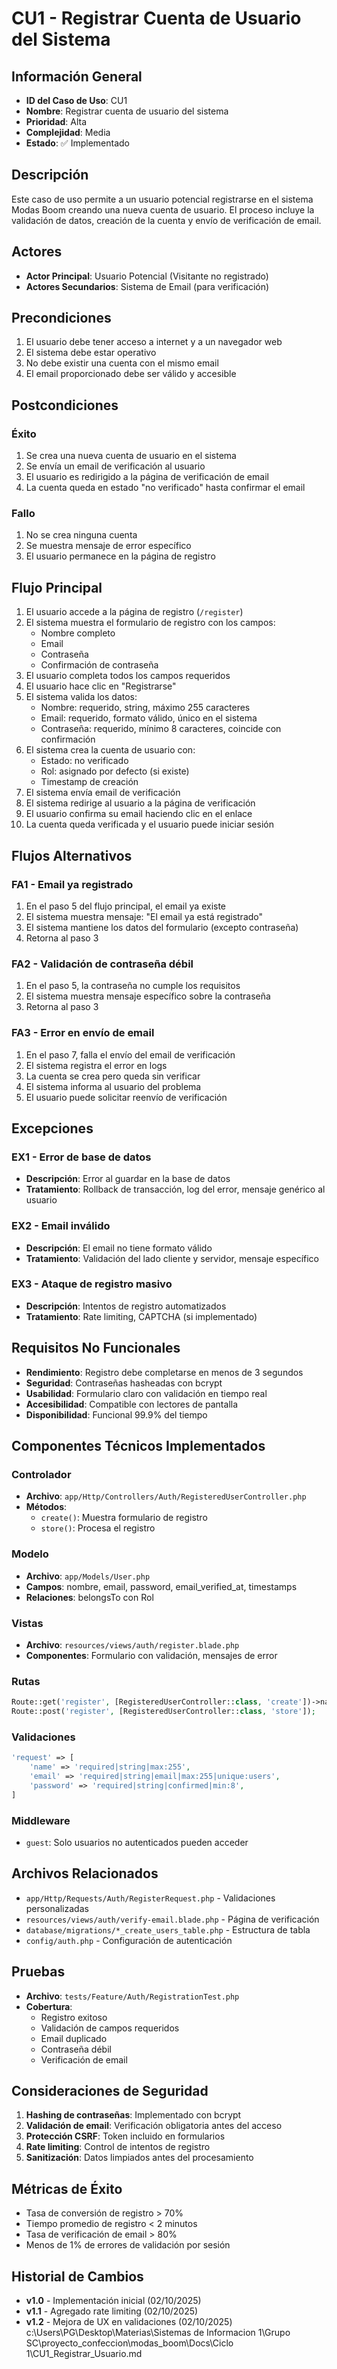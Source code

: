 # CU1 - Registrar Cuenta de Usuario del Sistema

## Información General
- **ID del Caso de Uso**: CU1
- **Nombre**: Registrar cuenta de usuario del sistema
- **Prioridad**: Alta
- **Complejidad**: Media
- **Estado**: ✅ Implementado

## Descripción
Este caso de uso permite a un usuario potencial registrarse en el sistema Modas Boom creando una nueva cuenta de usuario. El proceso incluye la validación de datos, creación de la cuenta y envío de verificación de email.

## Actores
- **Actor Principal**: Usuario Potencial (Visitante no registrado)
- **Actores Secundarios**: Sistema de Email (para verificación)

## Precondiciones
1. El usuario debe tener acceso a internet y a un navegador web
2. El sistema debe estar operativo
3. No debe existir una cuenta con el mismo email
4. El email proporcionado debe ser válido y accesible

## Postcondiciones
### Éxito
1. Se crea una nueva cuenta de usuario en el sistema
2. Se envía un email de verificación al usuario
3. El usuario es redirigido a la página de verificación de email
4. La cuenta queda en estado "no verificado" hasta confirmar el email

### Fallo
1. No se crea ninguna cuenta
2. Se muestra mensaje de error específico
3. El usuario permanece en la página de registro

## Flujo Principal
1. El usuario accede a la página de registro (`/register`)
2. El sistema muestra el formulario de registro con los campos:
   - Nombre completo
   - Email
   - Contraseña
   - Confirmación de contraseña
3. El usuario completa todos los campos requeridos
4. El usuario hace clic en "Registrarse"
5. El sistema valida los datos:
   - Nombre: requerido, string, máximo 255 caracteres
   - Email: requerido, formato válido, único en el sistema
   - Contraseña: requerido, mínimo 8 caracteres, coincide con confirmación
6. El sistema crea la cuenta de usuario con:
   - Estado: no verificado
   - Rol: asignado por defecto (si existe)
   - Timestamp de creación
7. El sistema envía email de verificación
8. El sistema redirige al usuario a la página de verificación
9. El usuario confirma su email haciendo clic en el enlace
10. La cuenta queda verificada y el usuario puede iniciar sesión

## Flujos Alternativos

### FA1 - Email ya registrado
1. En el paso 5 del flujo principal, el email ya existe
2. El sistema muestra mensaje: "El email ya está registrado"
3. El sistema mantiene los datos del formulario (excepto contraseña)
4. Retorna al paso 3

### FA2 - Validación de contraseña débil
1. En el paso 5, la contraseña no cumple los requisitos
2. El sistema muestra mensaje específico sobre la contraseña
3. Retorna al paso 3

### FA3 - Error en envío de email
1. En el paso 7, falla el envío del email de verificación
2. El sistema registra el error en logs
3. La cuenta se crea pero queda sin verificar
4. El sistema informa al usuario del problema
5. El usuario puede solicitar reenvío de verificación

## Excepciones

### EX1 - Error de base de datos
- **Descripción**: Error al guardar en la base de datos
- **Tratamiento**: Rollback de transacción, log del error, mensaje genérico al usuario

### EX2 - Email inválido
- **Descripción**: El email no tiene formato válido
- **Tratamiento**: Validación del lado cliente y servidor, mensaje específico

### EX3 - Ataque de registro masivo
- **Descripción**: Intentos de registro automatizados
- **Tratamiento**: Rate limiting, CAPTCHA (si implementado)

## Requisitos No Funcionales
- **Rendimiento**: Registro debe completarse en menos de 3 segundos
- **Seguridad**: Contraseñas hasheadas con bcrypt
- **Usabilidad**: Formulario claro con validación en tiempo real
- **Accesibilidad**: Compatible con lectores de pantalla
- **Disponibilidad**: Funcional 99.9% del tiempo

## Componentes Técnicos Implementados

### Controlador
- **Archivo**: `app/Http/Controllers/Auth/RegisteredUserController.php`
- **Métodos**:
  - `create()`: Muestra formulario de registro
  - `store()`: Procesa el registro

### Modelo
- **Archivo**: `app/Models/User.php`
- **Campos**: nombre, email, password, email_verified_at, timestamps
- **Relaciones**: belongsTo con Rol

### Vistas
- **Archivo**: `resources/views/auth/register.blade.php`
- **Componentes**: Formulario con validación, mensajes de error

### Rutas
```php
Route::get('register', [RegisteredUserController::class, 'create'])->name('register');
Route::post('register', [RegisteredUserController::class, 'store']);
```

### Validaciones
```php
'request' => [
    'name' => 'required|string|max:255',
    'email' => 'required|string|email|max:255|unique:users',
    'password' => 'required|string|confirmed|min:8',
]
```

### Middleware
- `guest`: Solo usuarios no autenticados pueden acceder

## Archivos Relacionados
- `app/Http/Requests/Auth/RegisterRequest.php` - Validaciones personalizadas
- `resources/views/auth/verify-email.blade.php` - Página de verificación
- `database/migrations/*_create_users_table.php` - Estructura de tabla
- `config/auth.php` - Configuración de autenticación

## Pruebas
- **Archivo**: `tests/Feature/Auth/RegistrationTest.php`
- **Cobertura**:
  - Registro exitoso
  - Validación de campos requeridos
  - Email duplicado
  - Contraseña débil
  - Verificación de email

## Consideraciones de Seguridad
1. **Hashing de contraseñas**: Implementado con bcrypt
2. **Validación de email**: Verificación obligatoria antes del acceso
3. **Protección CSRF**: Token incluido en formularios
4. **Rate limiting**: Control de intentos de registro
5. **Sanitización**: Datos limpiados antes del procesamiento

## Métricas de Éxito
- Tasa de conversión de registro > 70%
- Tiempo promedio de registro < 2 minutos
- Tasa de verificación de email > 80%
- Menos de 1% de errores de validación por sesión

## Historial de Cambios
- **v1.0** - Implementación inicial (02/10/2025)
- **v1.1** - Agregado rate limiting (02/10/2025)
- **v1.2** - Mejora de UX en validaciones (02/10/2025)</content>
<parameter name="filePath">c:\Users\PG\Desktop\Materias\Sistemas de Informacion 1\Grupo SC\proyecto_confeccion\modas_boom\Docs\Ciclo 1\CU1_Registrar_Usuario.md